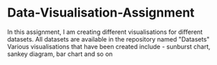 # Data-Visualisation-Assignment
In this assignment, I am creating different visualisations for different datasets. 
All datasets are available in the repository named "Datasets"
Various visualisations that have been created include - sunburst chart, sankey diagram, bar chart and so on
